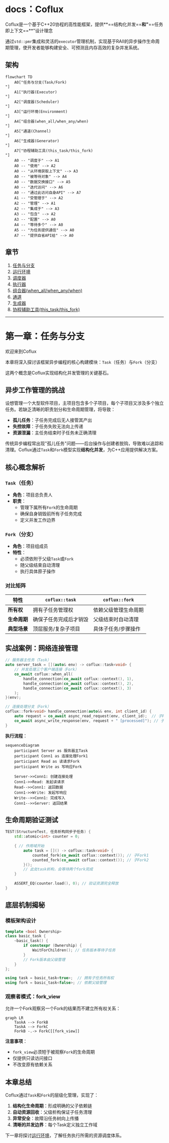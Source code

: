 # docs：Coflux

Coflux是一个基于C++20协程的高性能框架，提供**==结构化并发==**和"**==任务即上下文==**"设计理念

通过`std::pmr`集成和灵活的`executor`管理机制，实现基于RAII的异步操作生命周期管理，使开发者能够构建安全、可预测且内存高效的复杂并发系统。

## 架构

```mermaid
flowchart TD
    A0["任务与分支(Task/Fork)
"]
    A1["执行器(Executor)
"]
    A2["调度器(Scheduler)
"]
    A3["运行环境(Environment)
"]
    A4["组合器(when_all/when_any/when)
"]
    A5["通道(Channel)
"]
    A6["生成器(Generator)
"]
    A7["协程辅助工具(this_task/this_fork)
"]
    A0 -- "调度于" --> A1
    A0 -- "使用" --> A2
    A0 -- "从环境获取上下文" --> A3
    A0 -- "被等待对象" --> A4
    A0 -- "数据交换接口" --> A5
    A0 -- "迭代访问" --> A6
    A0 -- "通过此访问自身API" --> A7
    A1 -- "受管理于" --> A2
    A2 -- "管理" --> A1
    A2 -- "集成于" --> A3
    A3 -- "包含" --> A2
    A3 -- "配置" --> A0
    A4 -- "等待多个" --> A0
    A5 -- "为任务提供通信" --> A0
    A7 -- "提供自省API给" --> A0
```

## 章节

1. [任务与分支](01_task_and_fork_.md)
2. [运行环境](02_environment_.md)
3. [调度器](03_scheduler_.md)
4. [执行器](04_executor_.md)
5. [组合器(when_all/when_any/when)](05_combiner__when_all__when_any__when__.md)
6. [通道](06_channel_.md)
7. [生成器](07_generator_.md)
8. [协程辅助工具(this_task/this_fork)](08_this_coroutine_helpers__this_task__this_fork__.md)

---
# 第一章：任务与分支

欢迎来到Coflux

本章将深入探讨该框架异步编程的核心构建模块：`Task`（任务）与`Fork`（分支）

这两个概念是Coflux实现结构化并发管理的关键基石。

## 异步工作管理的挑战

设想管理一个大型软件项目，主项目包含多个子项目，每个子项目又涉及多个独立任务。若缺乏清晰的职责划分和生命周期管理，将导致：
* **孤儿任务**：子任务完成后无人接管其产出
* **失控故障**：子任务失败无法向上传递
* **资源泄漏**：主任务结束时子任务未正确清理

传统异步编程常出现"孤儿任务"问题——后台操作与创建者脱钩，导致难以追踪和清理。Coflux通过`Task`和`Fork`模型实现**结构化并发**，为C++应用提供解决方案。

## 核心概念解析

### `Task`（任务）
- **角色**：项目总负责人
- **职责**：
  - 管理下属所有`Fork`的生命周期
  - 确保自身销毁前所有子任务完成
  - 定义并发工作边界

### `Fork`（分支）
- **角色**：项目组成员
- **特性**：
  - 必须依附于父级`Task`或`Fork`
  - 随父级结束自动清理
  - 执行具体原子操作

### 对比矩阵
| 特性         | `coflux::task`         | `coflux::fork`       |
| ------------ | ---------------------- | -------------------- |
| **所有权**   | 拥有子任务管理权       | 依赖父级管理生命周期 |
| **生命周期** | 确保子任务完成后才销毁 | 父级结束时自动清理   |
| **典型场景** | 顶层服务/复杂子项目    | 具体子任务/步骤操作  |

## 实战案例：网络连接管理

```cpp
// 服务器主任务（Task）
auto server_task = [](auto& env) -> coflux::task<void> {
    // 并发处理三个客户端连接（Fork）
    co_await coflux::when_all(
        handle_connection(co_await coflux::context(), 1),
        handle_connection(co_await coflux::context(), 2),
        handle_connection(co_await coflux::context(), 3)
    );
}(env);

// 连接处理分支（Fork）
coflux::fork<void> handle_connection(auto&& env, int client_id) {
    auto request = co_await async_read_request(env, client_id);  // 子Fork
    co_await async_write_response(env, request + " [processed]"); // 子Fork
}
```

**执行流程**：
```mermaid
sequenceDiagram
    participant Server as 服务器主Task
    participant Conn1 as 连接处理Fork1
    participant Read as 读请求Fork
    participant Write as 写响应Fork
    
    Server->>Conn1: 创建连接处理
    Conn1->>Read: 发起读请求
    Read-->>Conn1: 返回数据
    Conn1->>Write: 发起写响应
    Write-->>Conn1: 完成写入
    Conn1-->>Server: 返回结果
```

## 生命周期验证测试

```cpp
TEST(StructureTest, 任务析构同步子任务) {
    std::atomic<int> counter = 0;
    
    { // 作用域开始
        auto task = []() -> coflux::task<void> {
            counted_fork(co_await coflux::context()); // 子Fork1
            counted_fork(co_await coflux::context()); // 子Fork2
        }();
        // 此处task析构，会等待两个fork完成
    }
    
    ASSERT_EQ(counter.load(), 0); // 验证资源完全释放
}
```

## 底层机制揭秘

### 模板架构设计
```cpp
template <bool Ownership>
class basic_task {
    ~basic_task() {
        if constexpr (Ownership) {
            WaitForChildren(); // 任务版本等待子任务
        }
        // Fork版本由父级管理
    }
};

using task = basic_task<true>;  // 拥有子任务所有权
using fork = basic_task<false>; // 依赖父级管理
```

### 观察者模式：fork_view
允许一个Fork观察另一个Fork的结果而不建立所有权关系：
```mermaid
graph LR
    TaskA --> ForkB
    TaskA --> ForkC
    ForkB -.-> ForkC[[fork_view]]
```

**注意事项**：
- `fork_view`必须短于被观察`Fork`的生命周期
- 仅提供只读访问接口
- 不改变原有依赖关系

## 本章总结

Coflux通过`Task`和`Fork`的层级化管理，实现了：
1. **结构化生命周期**：形成明确的父子依赖链
2. **自动资源回收**：父级析构保证子任务清理
3. **异常安全**：故障沿任务树向上传播
4. **清晰的并发边界**：每个Task定义独立工作域

下一章将探讨[运行环境](02_environment_.md)，了解任务执行所需的资源调度体系。